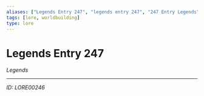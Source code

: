 ```yaml
---
aliases: ["Legends Entry 247", "legends entry 247", "247 Entry Legends"]
tags: [lore, worldbuilding]
type: lore
---
```


# Legends Entry 247

*Legends*

---
*ID: LORE00246*
